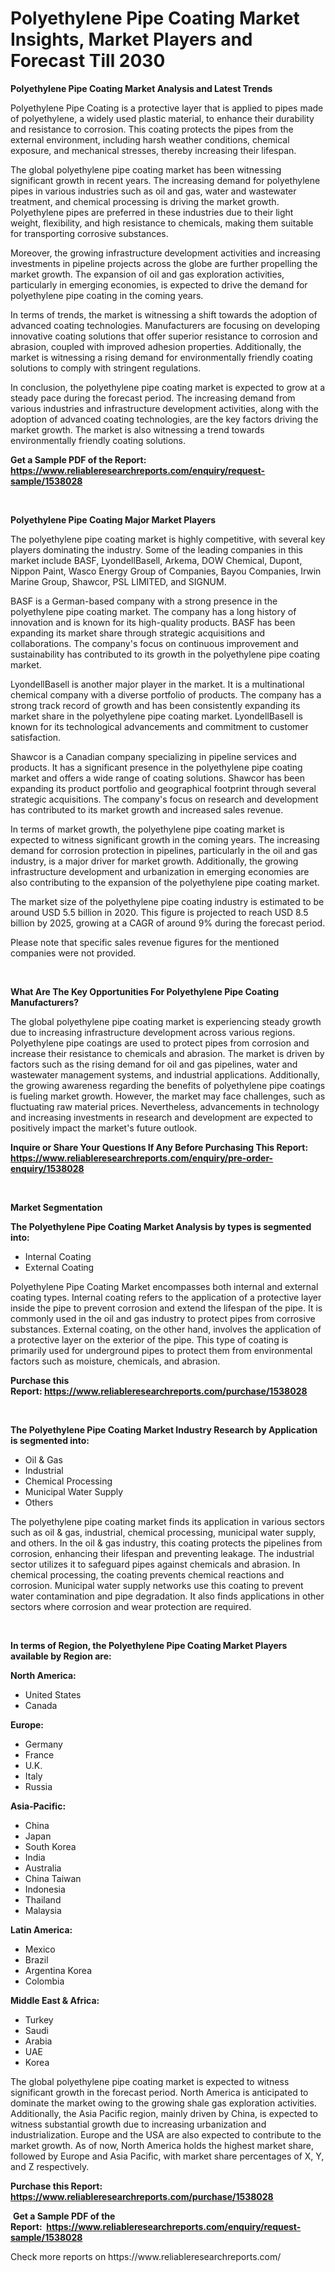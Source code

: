 <p><h1>Polyethylene Pipe Coating Market Insights, Market Players and Forecast Till 2030</h1></p><p><strong>Polyethylene Pipe Coating Market Analysis and Latest Trends</strong></p>
<p><p>Polyethylene Pipe Coating is a protective layer that is applied to pipes made of polyethylene, a widely used plastic material, to enhance their durability and resistance to corrosion. This coating protects the pipes from the external environment, including harsh weather conditions, chemical exposure, and mechanical stresses, thereby increasing their lifespan.</p><p>The global polyethylene pipe coating market has been witnessing significant growth in recent years. The increasing demand for polyethylene pipes in various industries such as oil and gas, water and wastewater treatment, and chemical processing is driving the market growth. Polyethylene pipes are preferred in these industries due to their light weight, flexibility, and high resistance to chemicals, making them suitable for transporting corrosive substances.</p><p>Moreover, the growing infrastructure development activities and increasing investments in pipeline projects across the globe are further propelling the market growth. The expansion of oil and gas exploration activities, particularly in emerging economies, is expected to drive the demand for polyethylene pipe coating in the coming years.</p><p>In terms of trends, the market is witnessing a shift towards the adoption of advanced coating technologies. Manufacturers are focusing on developing innovative coating solutions that offer superior resistance to corrosion and abrasion, coupled with improved adhesion properties. Additionally, the market is witnessing a rising demand for environmentally friendly coating solutions to comply with stringent regulations.</p><p>In conclusion, the polyethylene pipe coating market is expected to grow at a steady pace during the forecast period. The increasing demand from various industries and infrastructure development activities, along with the adoption of advanced coating technologies, are the key factors driving the market growth. The market is also witnessing a trend towards environmentally friendly coating solutions.</p></p>
<p><strong>Get a Sample PDF of the Report:&nbsp; <a href="https://www.reliableresearchreports.com/enquiry/request-sample/1538028">https://www.reliableresearchreports.com/enquiry/request-sample/1538028</a></strong></p>
<p>&nbsp;</p>
<p><strong>Polyethylene Pipe Coating Major Market Players</strong></p>
<p><p>The polyethylene pipe coating market is highly competitive, with several key players dominating the industry. Some of the leading companies in this market include BASF, LyondellBasell, Arkema, DOW Chemical, Dupont, Nippon Paint, Wasco Energy Group of Companies, Bayou Companies, Irwin Marine Group, Shawcor, PSL LIMITED, and SIGNUM.</p><p>BASF is a German-based company with a strong presence in the polyethylene pipe coating market. The company has a long history of innovation and is known for its high-quality products. BASF has been expanding its market share through strategic acquisitions and collaborations. The company's focus on continuous improvement and sustainability has contributed to its growth in the polyethylene pipe coating market.</p><p>LyondellBasell is another major player in the market. It is a multinational chemical company with a diverse portfolio of products. The company has a strong track record of growth and has been consistently expanding its market share in the polyethylene pipe coating market. LyondellBasell is known for its technological advancements and commitment to customer satisfaction.</p><p>Shawcor is a Canadian company specializing in pipeline services and products. It has a significant presence in the polyethylene pipe coating market and offers a wide range of coating solutions. Shawcor has been expanding its product portfolio and geographical footprint through several strategic acquisitions. The company's focus on research and development has contributed to its market growth and increased sales revenue.</p><p>In terms of market growth, the polyethylene pipe coating market is expected to witness significant growth in the coming years. The increasing demand for corrosion protection in pipelines, particularly in the oil and gas industry, is a major driver for market growth. Additionally, the growing infrastructure development and urbanization in emerging economies are also contributing to the expansion of the polyethylene pipe coating market.</p><p>The market size of the polyethylene pipe coating industry is estimated to be around USD 5.5 billion in 2020. This figure is projected to reach USD 8.5 billion by 2025, growing at a CAGR of around 9% during the forecast period.</p><p>Please note that specific sales revenue figures for the mentioned companies were not provided.</p></p>
<p>&nbsp;</p>
<p><strong>What Are The Key Opportunities For Polyethylene Pipe Coating Manufacturers?</strong></p>
<p><p>The global polyethylene pipe coating market is experiencing steady growth due to increasing infrastructure development across various regions. Polyethylene pipe coatings are used to protect pipes from corrosion and increase their resistance to chemicals and abrasion. The market is driven by factors such as the rising demand for oil and gas pipelines, water and wastewater management systems, and industrial applications. Additionally, the growing awareness regarding the benefits of polyethylene pipe coatings is fueling market growth. However, the market may face challenges, such as fluctuating raw material prices. Nevertheless, advancements in technology and increasing investments in research and development are expected to positively impact the market's future outlook.</p></p>
<p><strong>Inquire or Share Your Questions If Any Before Purchasing This Report: <a href="https://www.reliableresearchreports.com/enquiry/pre-order-enquiry/1538028">https://www.reliableresearchreports.com/enquiry/pre-order-enquiry/1538028</a></strong></p>
<p>&nbsp;</p>
<p><strong>Market Segmentation</strong></p>
<p><strong>The Polyethylene Pipe Coating Market Analysis by types is segmented into:</strong></p>
<p><ul><li>Internal Coating</li><li>External Coating</li></ul></p>
<p><p>Polyethylene Pipe Coating Market encompasses both internal and external coating types. Internal coating refers to the application of a protective layer inside the pipe to prevent corrosion and extend the lifespan of the pipe. It is commonly used in the oil and gas industry to protect pipes from corrosive substances. External coating, on the other hand, involves the application of a protective layer on the exterior of the pipe. This type of coating is primarily used for underground pipes to protect them from environmental factors such as moisture, chemicals, and abrasion.</p></p>
<p><strong>Purchase this Report:&nbsp;<a href="https://www.reliableresearchreports.com/purchase/1538028">https://www.reliableresearchreports.com/purchase/1538028</a></strong></p>
<p>&nbsp;</p>
<p><strong>The Polyethylene Pipe Coating Market Industry Research by Application is segmented into:</strong></p>
<p><ul><li>Oil & Gas</li><li>Industrial</li><li>Chemical Processing</li><li>Municipal Water Supply</li><li>Others</li></ul></p>
<p><p>The polyethylene pipe coating market finds its application in various sectors such as oil & gas, industrial, chemical processing, municipal water supply, and others. In the oil & gas industry, this coating protects the pipelines from corrosion, enhancing their lifespan and preventing leakage. The industrial sector utilizes it to safeguard pipes against chemicals and abrasion. In chemical processing, the coating prevents chemical reactions and corrosion. Municipal water supply networks use this coating to prevent water contamination and pipe degradation. It also finds applications in other sectors where corrosion and wear protection are required.</p></p>
<p>&nbsp;</p>
<p><strong>In terms of Region, the Polyethylene Pipe Coating Market Players available by Region are:</strong></p>
<p>
    <p> <strong> North America: </strong>
        <ul>
            <li>United States</li>
            <li>Canada</li>
        </ul>
        </p> 
    <p> <strong> Europe: </strong>
        <ul>
            <li>Germany</li>
            <li>France</li>
            <li>U.K.</li>
            <li>Italy</li>
            <li>Russia</li>
        </ul>
        </p> 
    <p> <strong> Asia-Pacific: </strong>
        <ul>
            <li>China</li>
            <li>Japan</li>
            <li>South Korea</li>
            <li>India</li>
            <li>Australia</li>
            <li>China Taiwan</li>
            <li>Indonesia</li>
            <li>Thailand</li>
            <li>Malaysia</li>
        </ul>
        </p> 
    <p> <strong> Latin America: </strong>
        <ul>
            <li>Mexico</li>
            <li>Brazil</li>
            <li>Argentina Korea</li>
            <li>Colombia</li>
        </ul>
        </p> 
    <p> <strong> Middle East & Africa: </strong>
        <ul>
            <li>Turkey</li>
            <li>Saudi</li>
            <li>Arabia</li>
            <li>UAE</li>
            <li>Korea</li>
        </ul>
    </p>
    </p>
<p><p>The global polyethylene pipe coating market is expected to witness significant growth in the forecast period. North America is anticipated to dominate the market owing to the growing shale gas exploration activities. Additionally, the Asia Pacific region, mainly driven by China, is expected to witness substantial growth due to increasing urbanization and industrialization. Europe and the USA are also expected to contribute to the market growth. As of now, North America holds the highest market share, followed by Europe and Asia Pacific, with market share percentages of X, Y, and Z respectively.</p></p>
<p><strong>Purchase this Report: <a href="https://www.reliableresearchreports.com/purchase/1538028">https://www.reliableresearchreports.com/purchase/1538028</a></strong></p>
<p>&nbsp;<strong>Get a Sample PDF of the Report:&nbsp;&nbsp;<a href="https://www.reliableresearchreports.com/enquiry/request-sample/1538028">https://www.reliableresearchreports.com/enquiry/request-sample/1538028</a></strong></p>
<p><strong></strong></p>
<p>Check more reports on https://www.reliableresearchreports.com/</p>